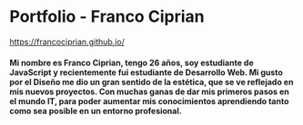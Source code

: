 # Portfolio - Franco Ciprian
https://francociprian.github.io/

#### Mi nombre es Franco Ciprian, tengo 26 años, soy estudiante de JavaScript y recientemente fui estudiante de Desarrollo Web. Mi gusto por el Diseño me dio un gran sentido de la estética, que se ve reflejado en mis nuevos proyectos. Con muchas ganas de dar mis primeros pasos en el mundo IT, para poder aumentar mis conocimientos aprendiendo tanto como sea posible en un entorno profesional.